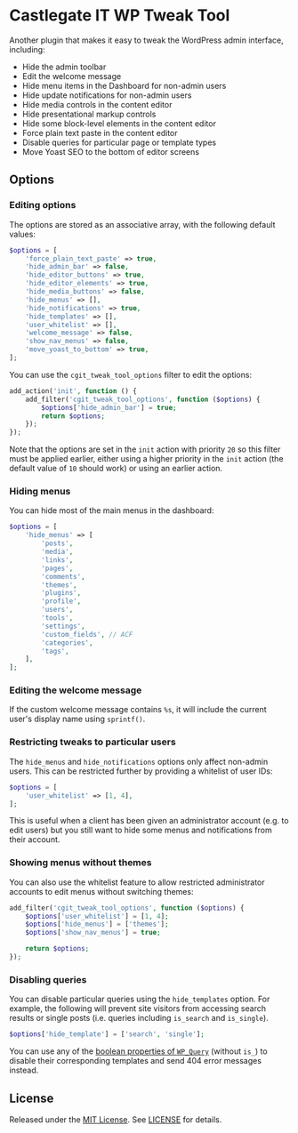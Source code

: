 # Castlegate IT WP Tweak Tool #

Another plugin that makes it easy to tweak the WordPress admin interface, including:

*   Hide the admin toolbar
*   Edit the welcome message
*   Hide menu items in the Dashboard for non-admin users
*   Hide update notifications for non-admin users
*   Hide media controls in the content editor
*   Hide presentational markup controls
*   Hide some block-level elements in the content editor
*   Force plain text paste in the content editor
*   Disable queries for particular page or template types
*   Move Yoast SEO to the bottom of editor screens

## Options ##

### Editing options ###

The options are stored as an associative array, with the following default values:

~~~ php
$options = [
    'force_plain_text_paste' => true,
    'hide_admin_bar' => false,
    'hide_editor_buttons' => true,
    'hide_editor_elements' => true,
    'hide_media_buttons' => false,
    'hide_menus' => [],
    'hide_notifications' => true,
    'hide_templates' => [],
    'user_whitelist' => [],
    'welcome_message' => false,
    'show_nav_menus' => false,
    'move_yoast_to_bottom' => true,
];
~~~

You can use the `cgit_tweak_tool_options` filter to edit the options:

~~~ php
add_action('init', function () {
    add_filter('cgit_tweak_tool_options', function ($options) {
        $options['hide_admin_bar'] = true;
        return $options;
    });
});
~~~

Note that the options are set in the `init` action with priority `20` so this filter must be applied earlier, either using a higher priority in the `init` action (the default value of `10` should work) or using an earlier action.

### Hiding menus ###

You can hide most of the main menus in the dashboard:

~~~ php
$options = [
    'hide_menus' => [
        'posts',
        'media',
        'links',
        'pages',
        'comments',
        'themes',
        'plugins',
        'profile',
        'users',
        'tools',
        'settings',
        'custom_fields', // ACF
        'categories',
        'tags',
    ],
];
~~~

### Editing the welcome message ###

If the custom welcome message contains `%s`, it will include the current user's display name using `sprintf()`.

### Restricting tweaks to particular users ###

The `hide_menus` and `hide_notifications` options only affect non-admin users. This can be restricted further by providing a whitelist of user IDs:

~~~ php
$options = [
    'user_whitelist' => [1, 4],
];
~~~

This is useful when a client has been given an administrator account (e.g. to edit users) but you still want to hide some menus and notifications from their account.

### Showing menus without themes ###

You can also use the whitelist feature to allow restricted administrator accounts to edit menus without switching themes:

~~~ php
add_filter('cgit_tweak_tool_options', function ($options) {
    $options['user_whitelist'] = [1, 4];
    $options['hide_menus'] = ['themes'];
    $options['show_nav_menus'] = true;

    return $options;
});
~~~

### Disabling queries ###

You can disable particular queries using the `hide_templates` option. For example, the following will prevent site visitors from accessing search results or single posts (i.e. queries including `is_search` and `is_single`).

~~~ php
$options['hide_template'] = ['search', 'single'];
~~~

You can use any of the [boolean properties of `WP_Query`](https://codex.wordpress.org/Class_Reference/WP_Query) (without `is_`) to disable their corresponding templates and send 404 error messages instead.

## License

Released under the [MIT License](https://opensource.org/licenses/MIT). See [LICENSE](LICENSE) for details.
